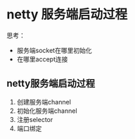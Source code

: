 # netty 服务端启动过程
思考：
* 服务端socket在哪里初始化
* 在哪里accept连接

## netty服务端启动过程
1. 创建服务端channel
2. 初始化服务端channel
3. 注册selector
4. 端口绑定



